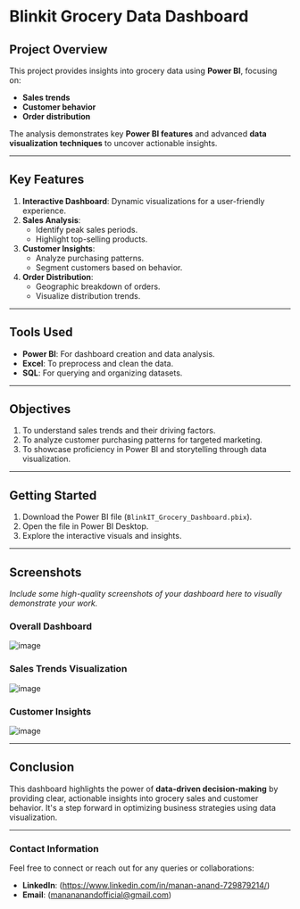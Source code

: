# **Blinkit Grocery Data Dashboard**

## **Project Overview**
This project provides insights into grocery data using **Power BI**, focusing on:
- **Sales trends**
- **Customer behavior**
- **Order distribution**

The analysis demonstrates key **Power BI features** and advanced **data visualization techniques** to uncover actionable insights.

---

## **Key Features**
1. **Interactive Dashboard**: Dynamic visualizations for a user-friendly experience.
2. **Sales Analysis**:
   - Identify peak sales periods.
   - Highlight top-selling products.
3. **Customer Insights**:
   - Analyze purchasing patterns.
   - Segment customers based on behavior.
4. **Order Distribution**:
   - Geographic breakdown of orders.
   - Visualize distribution trends.

---

## **Tools Used**
- **Power BI**: For dashboard creation and data analysis.
- **Excel**: To preprocess and clean the data.
- **SQL**: For querying and organizing datasets.

---

## **Objectives**
1. To understand sales trends and their driving factors.
2. To analyze customer purchasing patterns for targeted marketing.
3. To showcase proficiency in Power BI and storytelling through data visualization.

---

## **Getting Started**
1. Download the Power BI file (`BlinkIT_Grocery_Dashboard.pbix`).
2. Open the file in Power BI Desktop.
3. Explore the interactive visuals and insights.

---

## **Screenshots**
*Include some high-quality screenshots of your dashboard here to visually demonstrate your work.*


### **Overall Dashboard**
![image](https://github.com/user-attachments/assets/ff864f45-77c1-43ca-ac56-11f0f3dc7865)



### **Sales Trends Visualization**
![image](https://github.com/user-attachments/assets/15fe8bc4-04b4-4d2c-ac3c-a97f84387715)


### **Customer Insights**
![image](https://github.com/user-attachments/assets/4ffd36d9-51f7-4eae-86a3-5a8ee178ae6a)


---

## **Conclusion**
This dashboard highlights the power of **data-driven decision-making** by providing clear, actionable insights into grocery sales and customer behavior. It's a step forward in optimizing business strategies using data visualization.

---
### **Contact Information**

Feel free to connect or reach out for any queries or collaborations:

- **LinkedIn**: (https://www.linkedin.com/in/manan-anand-729879214/)
- **Email**: (manananandofficial@gmail.com)
